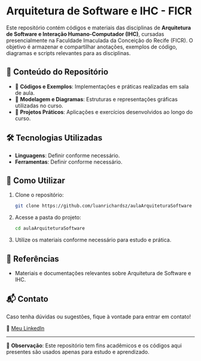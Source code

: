 # Arquitetura de Software e IHC - FICR

Este repositório contém códigos e materiais das disciplinas de **Arquitetura de Software e Interação Humano-Computador (IHC)**, cursadas presencialmente na Faculdade Imaculada da Conceição do Recife (FICR). O objetivo é armazenar e compartilhar anotações, exemplos de código, diagramas e scripts relevantes para as disciplinas.

## 📌 Conteúdo do Repositório

- 📂 **Códigos e Exemplos**: Implementações e práticas realizadas em sala de aula.
- 📂 **Modelagem e Diagramas**: Estruturas e representações gráficas utilizadas no curso.
- 📂 **Projetos Práticos**: Aplicações e exercícios desenvolvidos ao longo do curso.

## 🛠️ Tecnologias Utilizadas

- **Linguagens**: Definir conforme necessário.
- **Ferramentas**: Definir conforme necessário.

## 🚀 Como Utilizar

1. Clone o repositório:
   ```bash
   git clone https://github.com/luanrichardsz/aulaArquiteturaSoftware
   ```
2. Acesse a pasta do projeto:
   ```bash
   cd aulaArquiteturaSoftware
   ```
3. Utilize os materiais conforme necessário para estudo e prática.

## 📖 Referências
- Materiais e documentações relevantes sobre Arquitetura de Software e IHC.

## 📬 Contato
Caso tenha dúvidas ou sugestões, fique à vontade para entrar em contato!

🔗 [Meu LinkedIn](https://www.linkedin.com/in/luanrichardsz/) 

---
📌 **Observação**: Este repositório tem fins acadêmicos e os códigos aqui presentes são usados apenas para estudo e aprendizado.

